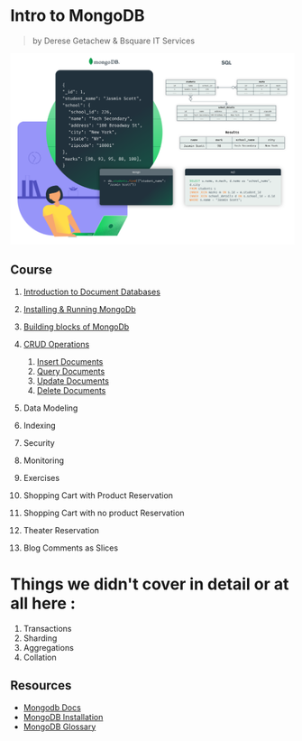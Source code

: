 # Intro to MongoDB

> by Derese Getachew & Bsquare IT Services

![Intro to MongoDb!](resources/mongodbSplash.png)

## Course

1. [Introduction to Document Databases](course/documentDatabase.md)

2. [Installing & Running MongoDb](course/installingRunningMongoDb.md)

3. [Building blocks of MongoDb](course/buildingBlocks/buildingBlocks.md)

4. [CRUD Operations](course/crud.md)
   1. [Insert Documents](/course/crud/insert.md)
   2. [Query Documents](/course/crud/read.md)
   3. [Update Documents](/course/crud/update.md)
   4. [Delete Documents](/course/crud/delete.md)

5. Data Modeling

6. Indexing

7. Security

8. Monitoring

9. Exercises

10. Shopping Cart with Product Reservation
11. Shopping Cart with no product Reservation
12. Theater Reservation
13. Blog Comments as Slices

# Things we didn't cover in detail or at all here :

1. Transactions
2. Sharding
3. Aggregations
4. Collation

## Resources

- [Mongodb Docs]()
- [MongoDB Installation]()
- [MongoDB Glossary](https://docs.mongodb.com/manual/reference/glossary/#term-journal)
